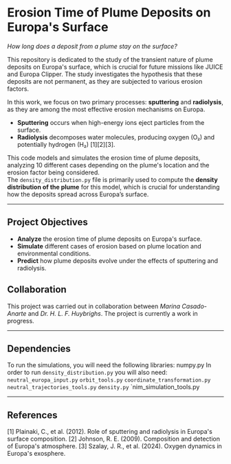 # Erosion Time of Plume Deposits on Europa's Surface

*How long does a deposit from a plume stay on the surface?*

This repository is dedicated to the study of the transient nature of plume deposits on Europa's surface, which is crucial for future missions like JUICE and Europa Clipper. The study investigates the hypothesis that these deposits are not permanent, as they are subjected to various erosion factors.

In this work, we focus on two primary processes: **sputtering** and **radiolysis**, as they are among the most effective erosion mechanisms on Europa.  
- **Sputtering** occurs when high-energy ions eject particles from the surface.  
- **Radiolysis** decomposes water molecules, producing oxygen (O₂) and potentially hydrogen (H₂) [1][2][3].

This code models and simulates the erosion time of plume deposits, analyzing 10 different cases depending on the plume's location and the erosion factor being considered.  
The `density_distribution.py` file is primarily used to compute the **density distribution of the plume** for this model, which is crucial for understanding how the deposits spread across Europa’s surface.

---

## Project Objectives

- **Analyze** the erosion time of plume deposits on Europa's surface.
- **Simulate** different cases of erosion based on plume location and environmental conditions.
- **Predict** how plume deposits evolve under the effects of sputtering and radiolysis.

## Collaboration

This project was carried out in collaboration between *Marina Casado-Anarte* and *Dr. H. L. F. Huybrighs*. The project is currently a work in progress.

---

## Dependencies

To run the simulations, you will need the following libraries:
numpy.py
In order to run `density_distribution.py` you will also need: 
`neutral_europa_input.py`
`orbit_tools.py`
`coordinate_transformation.py`
`neutral_trajectories_tools.py`
`density.py`
`nim_simulation_tools.py

---

## References
[1] Plainaki, C., et al. (2012). Role of sputtering and radiolysis in Europa's surface composition.
[2] Johnson, R. E. (2009). Composition and detection of Europa's atmosphere.
[3] Szalay, J. R., et al. (2024). Oxygen dynamics in Europa's exosphere.
